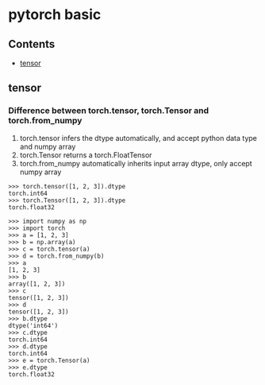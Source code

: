 pytorch basic
=============

Contents
--------
- [tensor](#tensor)

tensor
------

### Difference between torch.tensor, torch.Tensor and torch.from_numpy

1. torch.tensor infers the dtype automatically, and accept python data type and numpy array  
2. torch.Tensor returns a torch.FloatTensor  
3. torch.from_numpy automatically inherits input array dtype, only accept numpy array  

```
>>> torch.tensor([1, 2, 3]).dtype
torch.int64
>>> torch.Tensor([1, 2, 3]).dtype
torch.float32
```

```
>>> import numpy as np
>>> import torch
>>> a = [1, 2, 3]
>>> b = np.array(a)
>>> c = torch.tensor(a)
>>> d = torch.from_numpy(b)
>>> a
[1, 2, 3]
>>> b
array([1, 2, 3])
>>> c
tensor([1, 2, 3])
>>> d
tensor([1, 2, 3])
>>> b.dtype
dtype('int64')
>>> c.dtype
torch.int64
>>> d.dtype
torch.int64
>>> e = torch.Tensor(a)
>>> e.dtype
torch.float32
```
